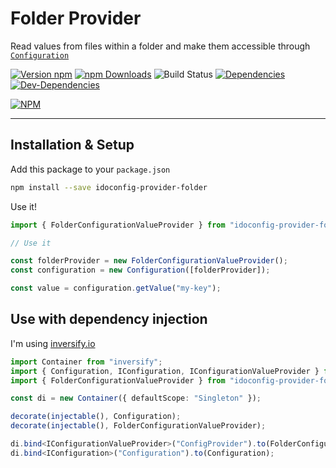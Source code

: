 # Folder Provider

Read values from files within a folder and make them accessible through [`Configuration`](https://github.com/MerifondNewMarkets/idoconfig)

[![Version npm](https://img.shields.io/npm/v/idoconfig-provider-folder.svg?style=flat-square)](https://www.npmjs.com/package/idoconfig-provider-folder)
[![npm Downloads](https://img.shields.io/npm/dm/idoconfig-provider-folder.svg?style=flat-square)](https://npmcharts.com/compare/idoconfig-provider-folder?minimal=true)
![Build Status](https://wdp9fww0r9.execute-api.us-west-2.amazonaws.com/production/badge/MerifondNewMarkets/idoconfig-provider-folder?style=flat-square)
[![Dependencies](https://img.shields.io/david/MerifondNewMarkets/idoconfig-provider-folder.svg?style=flat-square)](https://david-dm.org/MerifondNewMarkets/idoconfig-provider-folder)
[![Dev-Dependencies](https://img.shields.io/david/dev/MerifondNewMarkets/idoconfig-provider-folder.svg?style=flat-square)](https://david-dm.org/MerifondNewMarkets/idoconfig-provider-folder)

[![NPM](https://nodei.co/npm/idoconfig-provider-folder.png?downloads=true&downloadRank=true)](https://nodei.co/npm/idoconfig-provider-folder/)

<!--[![Build Status](https://img.shields.io/travis/MerifondNewMarkets/idoconfig-provider-folder/master.svg?style=flat-square)](https://travis-ci.org/MerifondNewMarkets/idoconfig-provider-folder)-->

---

## Installation & Setup

Add this package to your `package.json`

```bash
npm install --save idoconfig-provider-folder
```

Use it!

```typescript
import { FolderConfigurationValueProvider } from "idoconfig-provider-folder";

// Use it

const folderProvider = new FolderConfigurationValueProvider();
const configuration = new Configuration([folderProvider]);

const value = configuration.getValue("my-key");
```

## Use with dependency injection

I'm using [inversify.io](http://inversify.io/)


```typescript
import Container from "inversify";
import { Configuration, IConfiguration, IConfigurationValueProvider } from "idoconfig";
import { FolderConfigurationValueProvider } from "idoconfig-provider-folder";

const di = new Container({ defaultScope: "Singleton" });

decorate(injectable(), Configuration);
decorate(injectable(), FolderConfigurationValueProvider);

di.bind<IConfigurationValueProvider>("ConfigProvider").to(FolderConfigurationValueProvider);
di.bind<IConfiguration>("Configuration").to(Configuration);
```